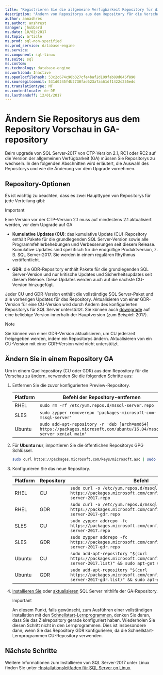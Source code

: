 ```yaml
---
title: "Registrieren Sie die allgemeine Verfügbarkeit Repository für die SQL Server on Linux | Microsoft Docs"
description: "Ändern von Repositorys aus dem Repository für die Vorschau von SQL Server-2017 im Repository der allgemeinen Verfügbarkeit (GA) unter Linux (GA wird manchmal auch bezeichnet als RTM-Version)."
author: annashres
ms.author: anshrest
manager: jhubbard
ms.date: 10/02/2017
ms.topic: article
ms.prod: sql-non-specified
ms.prod_service: database-engine
ms.service: 
ms.component: sql-linux
ms.suite: sql
ms.custom: 
ms.technology: database-engine
ms.workload: Inactive
ms.openlocfilehash: 53c2c674c90b327cfe4baf2d109fab09d045f890
ms.sourcegitcommit: 531d0245f4b2730fad623a7aa61df1422c255edc
ms.translationtype: MT
ms.contentlocale: de-DE
ms.lasthandoff: 12/01/2017
---
```

# <a name="change-repositories-from-the-preview-repository-to-the-ga-repository"></a>Ändern Sie Repositorys aus dem Repository Vorschau in GA-repository

Beim upgrade von SQL Server-2017 von CTP-Version 2.1, RC1 oder RC2 auf die Version der allgemeinen Verfügbarkeit (GA) müssen Sie Repositorys zu wechseln. In den folgenden Abschnitten wird erläutert, die Auswahl des Repositorys und wie die Änderung vor dem Upgrade vornehmen.

## <a name="repository-choices"></a>Repository-Optionen

Es ist wichtig zu beachten, dass es zwei Haupttypen von Repositorys für jede Verteilung gibt:

  > [!IMPORTANT]
  > Eine Version vor der CTP-Version 2.1 muss auf mindestens 2.1 aktualisiert werden, vor dem Upgrade auf GA

- **Kumulative Updates (CU)**: das kumulative Update (CU)-Repository enthält Pakete für die grundlegenden SQL Server-Version sowie alle Programmfehlerbehebungen und Verbesserungen seit diesem Release. Kumulative Updates sind spezifisch für die endgültige Produktversion, z. B. SQL Server-2017. Sie werden in einem regulären Rhythmus veröffentlicht.

- **GDR**: die GDR-Repository enthält Pakete für die grundlegenden SQL Server-Version und nur kritische Updates und Sicherheitsupdates seit diesem Release. Diese Updates werden auch auf die nächste CU-Version hinzugefügt.

Jeder CU und GDR-Version enthält die vollständige SQL Server-Paket und alle vorherigen Updates für das Repository. Aktualisieren von einer GDR-Version für eine CU-Version wird durch Ändern des konfigurierten Repositorys für SQL Server unterstützt. Sie können auch [downgrade](sql-server-linux-setup.md#rollback) auf eine beliebige Version innerhalb der Hauptversion (zum Beispiel: 2017).

> [!NOTE]
> Sie können von einer GDR-Version aktualisieren, um CU jederzeit freigegeben werden, indem ein Repositorys ändern. Aktualisieren von ein CU-Version mit einer GDR-Version wird nicht unterstützt. 

## <a name="change-to-a-ga-repository"></a>Ändern Sie in einem Repository GA

Um in einem Quellrepository (CU oder GDR) aus dem Repository für die Vorschau zu ändern, verwenden Sie die folgenden Schritte aus:

1. Entfernen Sie die zuvor konfigurierten Preview-Repository.

   | Platform | Befehl der Repository-entfernen |
   |-----|-----|
   | RHEL | `sudo rm -rf /etc/yum.repos.d/mssql-server.repo` |
   | SLES | `sudo zypper removerepo 'packages-microsoft-com-mssql-server'` |
   | Ubuntu | `sudo add-apt-repository -r 'deb [arch=amd64] https://packages.microsoft.com/ubuntu/16.04/mssql-server xenial main'` |

1. Für **Ubuntu nur**, importieren Sie die öffentlichen Repositorys GPG Schlüssel.

   ```bash
   sudo curl https://packages.microsoft.com/keys/microsoft.asc | sudo apt-key add -
   ```

1. Konfigurieren Sie das neue Repository.

   | Platform | Repository | Befehl |
   |-----|-----|-----|
   | RHEL | CU | `sudo curl -o /etc/yum.repos.d/mssql-server.repo https://packages.microsoft.com/config/rhel/7/mssql-server-2017.repo` |
   | RHEL | GDR | `sudo curl -o /etc/yum.repos.d/mssql-server.repo https://packages.microsoft.com/config/rhel/7/mssql-server-2017-gdr.repo` |
   | SLES | CU  | `sudo zypper addrepo -fc https://packages.microsoft.com/config/sles/12/mssql-server-2017.repo` |
   | SLES | GDR | `sudo zypper addrepo -fc https://packages.microsoft.com/config/sles/12/mssql-server-2017-gdr.repo` |
   | Ubuntu | CU | `sudo add-apt-repository "$(curl https://packages.microsoft.com/config/ubuntu/16.04/mssql-server-2017.list)" && sudo apt-get update` |
   | Ubuntu | GDR | `sudo add-apt-repository "$(curl https://packages.microsoft.com/config/ubuntu/16.04/mssql-server-2017-gdr.list)" && sudo apt-get update` |

1. [Installieren Sie](sql-server-linux-setup.md#platforms) oder [aktualisieren](sql-server-linux-setup.md#upgrade) SQL Server mithilfe der GA-Repository.

   > [!IMPORTANT]
   > An diesem Punkt, falls gewünscht, zum Ausführen einer vollständigen Installation mit den [Schnellstart-Lernprogrammen](#platforms), denken Sie daran, dass Sie das Zielrepository gerade konfiguriert haben. Wiederholen Sie diesen Schritt nicht in den Lernprogrammen. Dies ist insbesondere dann, wenn Sie das Repository GDR konfigurieren, da die Schnellstart-Lernprogrammen CU-Repository verwenden.

## <a name="next-steps"></a>Nächste Schritte

Weitere Informationen zum Installieren von SQL Server-2017 unter Linux finden Sie unter [-Installationsleitfaden für SQL Server on Linux](sql-server-linux-setup.md).
